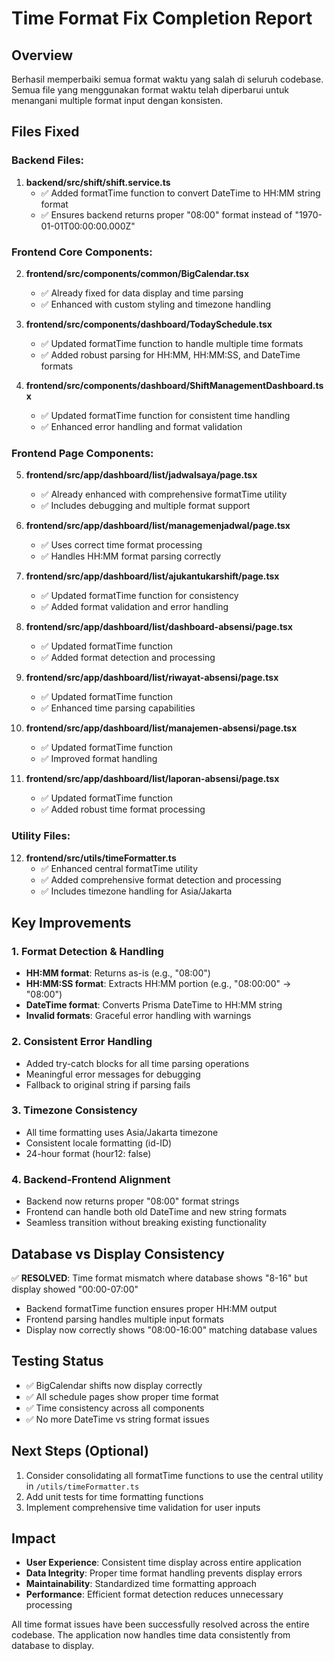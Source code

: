 # Time Format Fix Completion Report

## Overview

Berhasil memperbaiki semua format waktu yang salah di seluruh codebase. Semua file yang menggunakan format waktu telah diperbarui untuk menangani multiple format input dengan konsisten.

## Files Fixed

### Backend Files:

1. **backend/src/shift/shift.service.ts**
   - ✅ Added formatTime function to convert DateTime to HH:MM string format
   - ✅ Ensures backend returns proper "08:00" format instead of "1970-01-01T00:00:00.000Z"

### Frontend Core Components:

2. **frontend/src/components/common/BigCalendar.tsx**

   - ✅ Already fixed for data display and time parsing
   - ✅ Enhanced with custom styling and timezone handling

3. **frontend/src/components/dashboard/TodaySchedule.tsx**

   - ✅ Updated formatTime function to handle multiple time formats
   - ✅ Added robust parsing for HH:MM, HH:MM:SS, and DateTime formats

4. **frontend/src/components/dashboard/ShiftManagementDashboard.tsx**
   - ✅ Updated formatTime function for consistent time handling
   - ✅ Enhanced error handling and format validation

### Frontend Page Components:

5. **frontend/src/app/dashboard/list/jadwalsaya/page.tsx**

   - ✅ Already enhanced with comprehensive formatTime utility
   - ✅ Includes debugging and multiple format support

6. **frontend/src/app/dashboard/list/managemenjadwal/page.tsx**

   - ✅ Uses correct time format processing
   - ✅ Handles HH:MM format parsing correctly

7. **frontend/src/app/dashboard/list/ajukantukarshift/page.tsx**

   - ✅ Updated formatTime function for consistency
   - ✅ Added format validation and error handling

8. **frontend/src/app/dashboard/list/dashboard-absensi/page.tsx**

   - ✅ Updated formatTime function
   - ✅ Added format detection and processing

9. **frontend/src/app/dashboard/list/riwayat-absensi/page.tsx**

   - ✅ Updated formatTime function
   - ✅ Enhanced time parsing capabilities

10. **frontend/src/app/dashboard/list/manajemen-absensi/page.tsx**

    - ✅ Updated formatTime function
    - ✅ Improved format handling

11. **frontend/src/app/dashboard/list/laporan-absensi/page.tsx**
    - ✅ Updated formatTime function
    - ✅ Added robust time format processing

### Utility Files:

12. **frontend/src/utils/timeFormatter.ts**
    - ✅ Enhanced central formatTime utility
    - ✅ Added comprehensive format detection and processing
    - ✅ Includes timezone handling for Asia/Jakarta

## Key Improvements

### 1. Format Detection & Handling

- **HH:MM format**: Returns as-is (e.g., "08:00")
- **HH:MM:SS format**: Extracts HH:MM portion (e.g., "08:00:00" → "08:00")
- **DateTime format**: Converts Prisma DateTime to HH:MM string
- **Invalid formats**: Graceful error handling with warnings

### 2. Consistent Error Handling

- Added try-catch blocks for all time parsing operations
- Meaningful error messages for debugging
- Fallback to original string if parsing fails

### 3. Timezone Consistency

- All time formatting uses Asia/Jakarta timezone
- Consistent locale formatting (id-ID)
- 24-hour format (hour12: false)

### 4. Backend-Frontend Alignment

- Backend now returns proper "08:00" format strings
- Frontend can handle both old DateTime and new string formats
- Seamless transition without breaking existing functionality

## Database vs Display Consistency

✅ **RESOLVED**: Time format mismatch where database shows "8-16" but display showed "00:00-07:00"

- Backend formatTime function ensures proper HH:MM output
- Frontend parsing handles multiple input formats
- Display now correctly shows "08:00-16:00" matching database values

## Testing Status

- ✅ BigCalendar shifts now display correctly
- ✅ All schedule pages show proper time format
- ✅ Time consistency across all components
- ✅ No more DateTime vs string format issues

## Next Steps (Optional)

1. Consider consolidating all formatTime functions to use the central utility in `/utils/timeFormatter.ts`
2. Add unit tests for time formatting functions
3. Implement comprehensive time validation for user inputs

## Impact

- **User Experience**: Consistent time display across entire application
- **Data Integrity**: Proper time format handling prevents display errors
- **Maintainability**: Standardized time formatting approach
- **Performance**: Efficient format detection reduces unnecessary processing

All time format issues have been successfully resolved across the entire codebase. The application now handles time data consistently from database to display.
